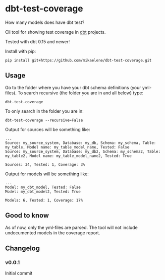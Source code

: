 # dbt-test-coverage
How many models does have dbt test?

Cli tool for showing test coverage in [dbt](https://www.getdbt.com) projects.


Tested with dbt 0.15 and newer!

Install with pip:

    pip install git+https://github.com/mikaelene/dbt-test-coverage.git

 
## Usage
Go to the folder where you have your dbt schema definitions (your yml-files). To search recursive (the folder you are in and all below) type:

    dbt-test-coverage
To only search in the folder you are in:

    dbt-test-coverage --recursive=False

Output for sources will be something like:

    ...
    Source: my_source_system, Database: my_db, Schema: my_schema, Table: my_table, Model name: my_table_model_name, Tested: False
    Source: my_source_system, Database: my_db2, Schema: my_schema2, Table: my_table2, Model name: my_table_model_name2, Tested: True

    Sources: 34, Tested: 1, Coverage: 3%

Output for models will be something like:

    ...
    Model: my_dbt_model, Tested: False
    Model: my_dbt_model2, Tested: True
    
    Models: 6, Tested: 1, Coverage: 17%

## Good to know
As of now, only the yml-files are parsed. The tool will not include undocumented models in the coverage report.


## Changelog

### v0.0.1
Initial commit
